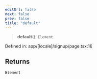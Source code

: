 ```yaml
---
editUrl: false
next: false
prev: false
title: "default"
---
```


> **default**(): `Element`

Defined in: app/\[locale\]/signup/page.tsx:16

## Returns

`Element`
